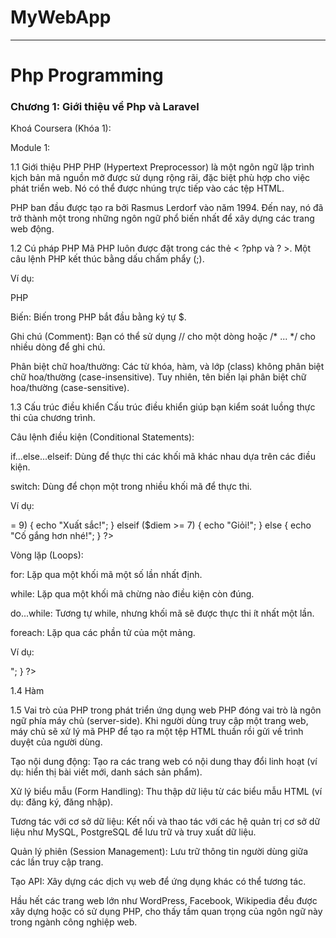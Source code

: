 # MyWebApp

***
# Php Programming

### Chương 1: Giới thiệu về Php và Laravel
Khoá Coursera (Khóa 1):

Module 1:

1.1 Giới thiệu PHP
PHP (Hypertext Preprocessor) là một ngôn ngữ lập trình kịch bản mã nguồn mở được sử dụng rộng rãi, đặc biệt phù hợp cho việc phát triển web. Nó có thể được nhúng trực tiếp vào các tệp HTML.

PHP ban đầu được tạo ra bởi Rasmus Lerdorf vào năm 1994. Đến nay, nó đã trở thành một trong những ngôn ngữ phổ biến nhất để xây dựng các trang web động.

1.2 Cú pháp PHP
Mã PHP luôn được đặt trong các thẻ < ?php và ? >. Một câu lệnh PHP kết thúc bằng dấu chấm phẩy (;).

Ví dụ:

PHP

<?php
    echo "Chào mừng bạn đến với PHP!";
    $ten = "Việt Nam";
    echo "Đất nước của tôi là " . $ten;
?>

Biến: Biến trong PHP bắt đầu bằng ký tự $.

Ghi chú (Comment): Bạn có thể sử dụng // cho một dòng hoặc /* ... */ cho nhiều dòng để ghi chú.

Phân biệt chữ hoa/thường: Các từ khóa, hàm, và lớp (class) không phân biệt chữ hoa/thường (case-insensitive). Tuy nhiên, tên biến lại phân biệt chữ hoa/thường (case-sensitive).

1.3 Cấu trúc điều khiển
Cấu trúc điều khiển giúp bạn kiểm soát luồng thực thi của chương trình.

Câu lệnh điều kiện (Conditional Statements):

if...else...elseif: Dùng để thực thi các khối mã khác nhau dựa trên các điều kiện.

switch: Dùng để chọn một trong nhiều khối mã để thực thi.

Ví dụ:

<?php
    $diem = 8;
    if ($diem >= 9) {
        echo "Xuất sắc!";
    } elseif ($diem >= 7) {
        echo "Giỏi!";
    } else {
        echo "Cố gắng hơn nhé!";
    }
?>

Vòng lặp (Loops):

for: Lặp qua một khối mã một số lần nhất định.

while: Lặp qua một khối mã chừng nào điều kiện còn đúng.

do...while: Tương tự while, nhưng khối mã sẽ được thực thi ít nhất một lần.

foreach: Lặp qua các phần tử của một mảng.

Ví dụ:

<?php
    for ($i = 1; $i <= 5; $i++) {
        echo "Số: " . $i . "<br>";
    }
?>

1.4 Hàm

<?php
    function chaoMung($ten) {
        return "Xin chào, " . $ten . "!";
    }

    echo chaoMung("Minh Anh");
?>

1.5 Vai trò của PHP trong phát triển ứng dụng web
PHP đóng vai trò là ngôn ngữ phía máy chủ (server-side). Khi người dùng truy cập một trang web, máy chủ sẽ xử lý mã PHP để tạo ra một tệp HTML thuần rồi gửi về trình duyệt của người dùng.

Tạo nội dung động: Tạo ra các trang web có nội dung thay đổi linh hoạt (ví dụ: hiển thị bài viết mới, danh sách sản phẩm).

Xử lý biểu mẫu (Form Handling): Thu thập dữ liệu từ các biểu mẫu HTML (ví dụ: đăng ký, đăng nhập).

Tương tác với cơ sở dữ liệu: Kết nối và thao tác với các hệ quản trị cơ sở dữ liệu như MySQL, PostgreSQL để lưu trữ và truy xuất dữ liệu.

Quản lý phiên (Session Management): Lưu trữ thông tin người dùng giữa các lần truy cập trang.

Tạo API: Xây dựng các dịch vụ web để ứng dụng khác có thể tương tác.

Hầu hết các trang web lớn như WordPress, Facebook, Wikipedia đều được xây dựng hoặc có sử dụng PHP, cho thấy tầm quan trọng của ngôn ngữ này trong ngành công nghiệp web.
